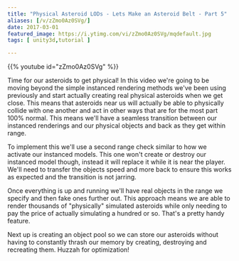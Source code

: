 ```yaml
---
title: "Physical Asteroid LODs - Lets Make an Asteroid Belt - Part 5"
aliases: [/v/zZmo0Az0SVg/]
date: 2017-03-01
featured_image: https://i.ytimg.com/vi/zZmo0Az0SVg/mqdefault.jpg
tags: [ unity3d,tutorial ]

---
```


{{% youtube id="zZmo0Az0SVg" %}}

Time for our asteroids to get physical! In this video we're going to be moving beyond the simple instanced rendering methods we've been using previously and start actually creating real physical asteroids when we get close. This means that asteroids near us will actually be able to physically collide with one another and act in other ways that are for the most part 100% normal. This means we'll have a seamless transition between our instanced renderings and our physical objects and back as they get within range.

To implement this we'll use a second range check similar to how we activate our instanced models. This one won't create or destroy our instanced model though, instead it will replace it while it is near the player. We'll need to transfer the objects speed and more back to ensure this works as expected and the transition is not jarring.

Once everything is up and running we'll have real objects in the range we specify and then fake ones further out. This approach means we are able to render thousands of "physically" simulated asteroids while only needing to pay the price of actually simulating a hundred or so. That's a pretty handy feature.

Next up is creating an object pool so we can store our asteroids without having to constantly thrash our memory by creating, destroying and recreating them. Huzzah for optimization!